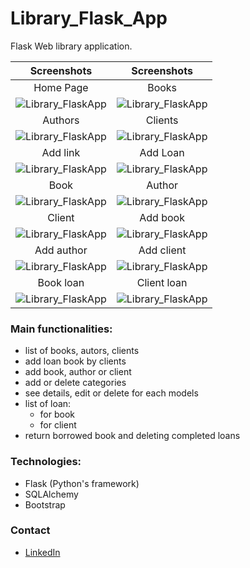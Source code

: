 # Library_Flask_App

Flask Web library application.

Screenshots                                             |Screenshots                                             
:------------------------------------------------------:|:------------------------------------------------------:
Home Page                                               |Books
![Library_FlaskApp](../main/screenshot/home_page.png)   |![Library_FlaskApp](../main/screenshot/books.png)
Authors                                                 |Clients
![Library_FlaskApp](../main/screenshot/authors.png)     |![Library_FlaskApp](../main/screenshot/clients.png)
Add link                                                |Add Loan
![Library_FlaskApp](../main/screenshot/add.png)         |![Library_FlaskApp](../main/screenshot/add_loan.png)
Book                                                    |Author
![Library_FlaskApp](../main/screenshot/book.png)        |![Library_FlaskApp](../main/screenshot/author.png)
Client                                                  |Add book
![Library_FlaskApp](../main/screenshot/client.png)      |![Library_FlaskApp](../main/screenshot/new_book.png)
Add author                                              |Add client
![Library_FlaskApp](../main/screenshot/new_author.png)  |![Library_FlaskApp](../main/screenshot/new_client.png)
Book loan                                               |Client loan
![Library_FlaskApp](../main/screenshot/book_loan.png)   |![Library_FlaskApp](../main/screenshot/client_loan.png)

### Main functionalities:
- list of books, autors, clients
- add loan book by clients
- add book, author or client
- add or delete categories
- see details, edit or delete for each models
- list of loan:
    - for book
    - for client 
- return borrowed book and deleting completed loans

### Technologies:
* Flask (Python's framework)
* SQLAlchemy
* Bootstrap

### Contact
* [LinkedIn](https://www.linkedin.com/in/mariusz-kuleta/)
